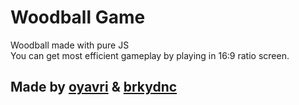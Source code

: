# Woodball Game
Woodball made with pure JS\
You can get most efficient gameplay by playing in 16:9 ratio screen.
## Made by [oyavri](https://github.com/oyavri) & [brkydnc](https://github.com/brkydnc)
